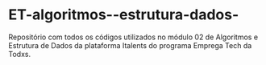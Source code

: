 # ET-algoritmos--estrutura-dados-
Repositório com todos os códigos utilizados no módulo 02 de Algoritmos e Estrutura de Dados da plataforma Italents do programa Emprega Tech da Todxs.  
